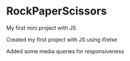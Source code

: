 # RockPaperScissors
My first mini project with JS


Created my first project with JS using if/else

Added some media queries for responsiveness 
